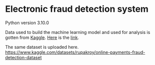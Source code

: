 # Electronic fraud detection system

Python version 3.10.0

Data used to build the machine learning model and used for analysis is gotten from [Kaggle](https://www.kaggle.com/datasets/kornilovag94/payment-systems-transactions-synthetic-dataset). [Here](https://www.kaggle.com/datasets/kornilovag94/payment-systems-transactions-synthetic-dataset) is the [link](https://www.kaggle.com/datasets/kornilovag94/payment-systems-transactions-synthetic-dataset).

The same dataset is uploaded here. https://www.kaggle.com/datasets/rupakroy/online-payments-fraud-detection-dataset